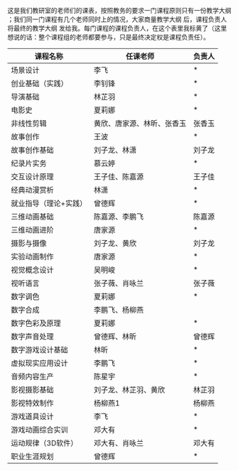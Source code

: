 这是我们教研室的老师们的课表，按照教务的要求一门课程原则只有一份教学大纲 ；我们同一门课程有几个老师同时上的情况，大家商量教学大纲 后，课程负责人将最终的教学大纲 发给我。每门课程的课程负责人，在这个表里我标黄了（这里想说的话：整个课程组的老师都要参与，只是最终决定权是课程负责任）。


| 课程名称            | 任课老师                        | 负责人 |
|-------------------|-------------------------------|------|
| 场景设计            | 李飞                           | *    |
| 创业基础（实践）      | 李钊锋                          | *    |
| 导演基础            | 林芷羽                          | *    |
| 电影史             | 夏莉娜                          | *    |
| 非线性剪辑           | 黄欣、唐家源、林昕、张香玉            | 张香玉 |
| 故事创作            | 王波                           | *    |
| 故事创作基础          | 刘子龙、林潇                      | 刘子龙 |
| 纪录片实务           | 慕云婷                          | *    |
| 交互设计原理          | 王子佳、陈嘉源                     | 王子佳 |
| 经典动漫赏析          | 林潇                           | *    |
| 就业指导（理论+实践）    | 曾德辉                          | *    |
| 三维动画基础          | 陈嘉源、李鹏飞                     | 陈嘉源 |
| 三维动画进阶          | 唐家源                          | *    |
| 摄影与摄像           | 刘子龙、黄欣                       | 刘子龙 |
| 实验动画制作          | 唐家源                          | *    |
| 视觉概念设计          | 吴明峻                          | *    |
| 视听语言            | 张子薇、肖咏兰                     | 张子薇 |
| 数字调色            | 夏莉娜                          | *    |
| 数字合成            | 李鹏飞、杨柳燕                     |      |
| 数字色彩及原理         | 夏莉娜                          | *    |
| 数字声音处理          | 曾德辉、林昕                      | 曾德辉 |
| 数字游戏设计基础        | 林昕                           | *    |
| 虚拟现实应用设计        | 李鹏飞                          | *    |
| 音频内容生产          | 陈星宇                          | *    |
| 影视摄影基础          | 刘子龙、林芷羽、黄欣                  | 林芷羽 |
| 影视特效制作          | 杨柳燕1                         | 杨柳燕 |
| 游戏道具设计          | 李飞                           | *    |
| 游戏动画综合实训        | 邓大有                          | *    |
| 运动规律（3D软件）      | 邓大有、肖咏兰                     | 邓大有 |
| 职业生涯规划          | 曾德辉                          | *    |



